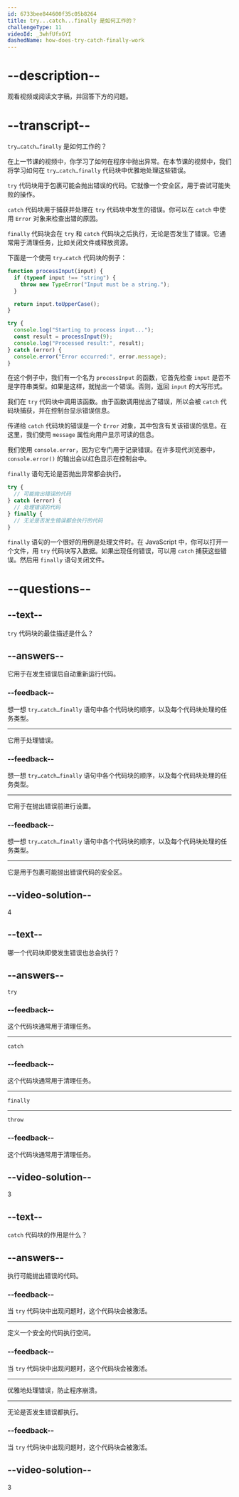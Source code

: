 ```yaml
---
id: 6733bee844600f35c05b8264
title: try...catch...finally 是如何工作的？
challengeType: 11
videoId: _3whfUfxGYI
dashedName: how-does-try-catch-finally-work
---
```


# --description--

观看视频或阅读文字稿，并回答下方的问题。

# --transcript--

`try…catch…finally` 是如何工作的？

在上一节课的视频中，你学习了如何在程序中抛出异常。在本节课的视频中，我们将学习如何在 `try…catch…finally` 代码块中优雅地处理这些错误。

`try` 代码块用于包裹可能会抛出错误的代码。它就像一个安全区，用于尝试可能失败的操作。

`catch` 代码块用于捕获并处理在 `try` 代码块中发生的错误。你可以在 `catch` 中使用 `Error` 对象来检查出错的原因。

`finally` 代码块会在 `try` 和 `catch` 代码块之后执行，无论是否发生了错误。它通常用于清理任务，比如关闭文件或释放资源。

下面是一个使用 `try…catch` 代码块的例子：

```js
function processInput(input) {
  if (typeof input !== "string") {
    throw new TypeError("Input must be a string.");
  }

  return input.toUpperCase();
}

try {
  console.log("Starting to process input...");
  const result = processInput(9);
  console.log("Processed result:", result);
} catch (error) {
  console.error("Error occurred:", error.message);
} 
```

在这个例子中，我们有一个名为 `processInput` 的函数，它首先检查 `input` 是否不是字符串类型。如果是这样，就抛出一个错误。否则，返回 `input` 的大写形式。

我们在 `try` 代码块中调用该函数。由于函数调用抛出了错误，所以会被 `catch` 代码块捕获，并在控制台显示错误信息。

传递给 `catch` 代码块的错误是一个 `Error` 对象，其中包含有关该错误的信息。在这里，我们使用 `message` 属性向用户显示可读的信息。

我们使用 `console.error`，因为它专门用于记录错误。在许多现代浏览器中，`console.error()` 的输出会以红色显示在控制台中。

`finally` 语句无论是否抛出异常都会执行。

```js
try {
  // 可能抛出错误的代码
} catch (error) {
  // 处理错误的代码
} finally {
  // 无论是否发生错误都会执行的代码
}
```

`finally` 语句的一个很好的用例是处理文件时。在 JavaScript 中，你可以打开一个文件，用 `try` 代码块写入数据。如果出现任何错误，可以用 `catch` 捕获这些错误。然后用 `finally` 语句关闭文件。

# --questions--

## --text--

`try` 代码块的最佳描述是什么？

## --answers--

它用于在发生错误后自动重新运行代码。

### --feedback--

想一想 `try…catch…finally` 语句中各个代码块的顺序，以及每个代码块处理的任务类型。

---

它用于处理错误。

### --feedback--

想一想 `try…catch…finally` 语句中各个代码块的顺序，以及每个代码块处理的任务类型。

---

它用于在抛出错误前进行设置。

### --feedback--

想一想 `try…catch…finally` 语句中各个代码块的顺序，以及每个代码块处理的任务类型。

---

它是用于包裹可能抛出错误代码的安全区。

## --video-solution--

4

## --text--

哪一个代码块即使发生错误也总会执行？

## --answers--

`try`

### --feedback--

这个代码块通常用于清理任务。

---

`catch`

### --feedback--

这个代码块通常用于清理任务。

---

`finally`

---

`throw`

### --feedback--

这个代码块通常用于清理任务。

## --video-solution--

3

## --text--

`catch` 代码块的作用是什么？

## --answers--

执行可能抛出错误的代码。

### --feedback--

当 `try` 代码块中出现问题时，这个代码块会被激活。

---

定义一个安全的代码执行空间。

### --feedback--

当 `try` 代码块中出现问题时，这个代码块会被激活。

---

优雅地处理错误，防止程序崩溃。

---

无论是否发生错误都执行。

### --feedback--

当 `try` 代码块中出现问题时，这个代码块会被激活。

## --video-solution--

3

